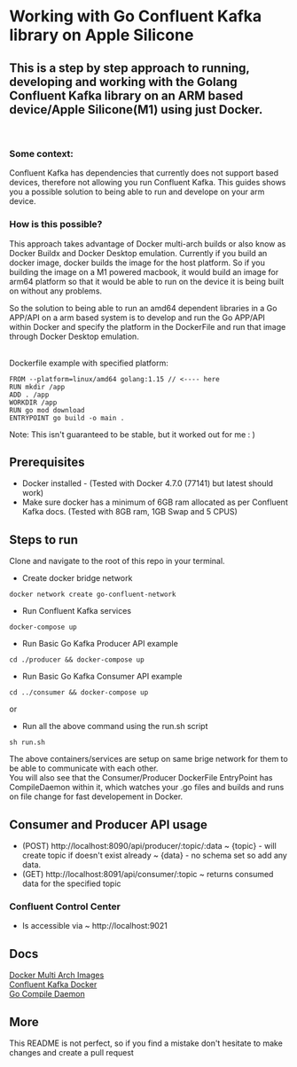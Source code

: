 # Working with Go Confluent Kafka library on Apple Silicone

## This is a step by step approach to running, developing and working with the Golang Confluent Kafka library on an ARM based device/Apple Silicone(M1) using just Docker.
<br />

### Some context:

Confluent Kafka has dependencies that currently does not support based devices, therefore not allowing you run Confluent Kafka. This guides shows you a possible solution to being able to run and develope on your arm device.

### How is this possible?

This approach takes advantage of Docker multi-arch builds or also know as Docker Buildx and Docker Desktop emulation. Currently if you build an docker image, docker builds the image for the host platform. So if you building the image on a M1 powered macbook, it would build an image for arm64 platform so that it would be able to run on the device it is being built on without any problems. 

So the solution to being able to run an amd64 dependent libraries in a Go APP/API on a arm based system is to develop and run the Go APP/API within Docker and specify the platform in the DockerFile and run that image through Docker Desktop emulation.
<br />
<br />


Dockerfile example with specified platform:
```
FROM --platform=linux/amd64 golang:1.15 // <---- here
RUN mkdir /app
ADD . /app
WORKDIR /app
RUN go mod download
ENTRYPOINT go build -o main .
```

Note: This isn't guaranteed to be stable, but it worked out for me : )

## Prerequisites

- Docker installed - (Tested with Docker 4.7.0 (77141) but latest should work)
- Make sure docker has a minimum of 6GB ram allocated as per Confluent Kafka docs. (Tested with 8GB ram, 1GB Swap and 5 CPUS)

## Steps to run

Clone and navigate to the root of this repo in your terminal.

- Create docker bridge network
```
docker network create go-confluent-network
```

- Run Confluent Kafka services
```
docker-compose up
```

- Run Basic Go Kafka Producer API example
```
cd ./producer && docker-compose up
```

- Run Basic Go Kafka Consumer API example
```
cd ../consumer && docker-compose up
```
or
- Run all the above command using the run.sh script
```
sh run.sh
```
The above containers/services are setup on same brige network for them to be able to communicate with each other.<br />
You will also see that the Consumer/Producer DockerFile EntryPoint has CompileDaemon within it, which watches your .go files and builds and runs on file change for fast developement in Docker.

## Consumer and Producer API usage

- (POST) http://localhost:8090/api/producer/:topic/:data ~ {topic} - will create topic if doesn't exist already ~ {data} - no schema set so add any data.
- (GET) http://localhost:8091/api/consumer/:topic ~ returns consumed data for the specified topic

### Confluent Control Center
- Is accessible via  ~ http://localhost:9021


## Docs

[Docker Multi Arch Images](https://www.docker.com/blog/multi-arch-images/tested)<br />
[Confluent Kafka Docker](https://docs.confluent.io/platform/current/quickstart/ce-docker-quickstart.html)<br />
[Go Compile Daemon](https://github.com/githubnemo/CompileDaemon)

## More

This README is not perfect, so if you find a mistake don't hesitate to make changes and create a pull request
